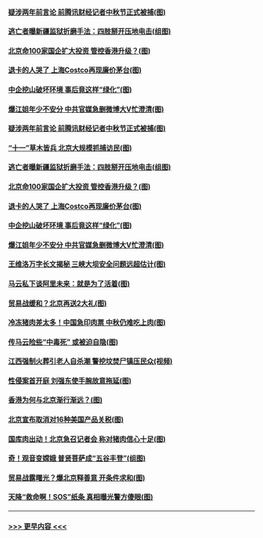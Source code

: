 #### [疑涉两年前言论 前腾讯财经记者中秋节正式被捕(图)](../pages/p1/907326.md?t=09142022) 
#### [逃亡者曝新疆监狱折磨手法：四肢掰开压地电击(组图)](../pages/p1/907293.md?t=09142022) 
#### [北京命100家国企扩大投资 管控香港升级？(图)](../pages/p1/907292.md?t=09142022) 
#### [退卡的人哭了 上海Costco再现廉价茅台(图)](../pages/p1/907260.md?t=09142022) 
#### [中企挖山破坏环境 事后竟这样“绿化”(图)](../pages/p1/907200.md?t=09142022) 
#### [爆江姐年少不安分 中共官媒急删微博大V忙澄清(图)](../pages/p1/907117.md?t=09142022) 
#### [疑涉两年前言论 前腾讯财经记者中秋节正式被捕(图)](../pages/p1/907326.md?t=09142022) 
#### [“十一”草木皆兵 北京大规模抓捕访民(图)](../pages/p1/907258.md?t=09142022) 
#### [逃亡者曝新疆监狱折磨手法：四肢掰开压地电击(组图)](../pages/p1/907293.md?t=09142022) 
#### [北京命100家国企扩大投资 管控香港升级？(图)](../pages/p1/907292.md?t=09142022) 
#### [退卡的人哭了 上海Costco再现廉价茅台(图)](../pages/p1/907260.md?t=09142022) 
#### [中企挖山破坏环境 事后竟这样“绿化”(图)](../pages/p1/907200.md?t=09142022) 
#### [爆江姐年少不安分 中共官媒急删微博大V忙澄清(图)](../pages/p1/907117.md?t=09142022) 
#### [王维洛万字长文揭秘 三峡大坝安全问题远超估计(图)](../pages/p1/907186.md?t=09142022) 
#### [马云私下谈阿里未来：就是为了活着(图)](../pages/p1/907150.md?t=09142022) 
#### [贸易战缓和？北京再送2大礼(图)](../pages/p1/907124.md?t=09142022) 
#### [冷冻猪肉差太多！中国急印肉票 中秋仍难吃上肉(图)](../pages/p1/907132.md?t=09142022) 
#### [传马云险些“中毒死” 或被迫自隐(图)](../pages/p1/907066.md?t=09142022) 
#### [江西强制火葬引老人自杀潮 警挖坟焚尸镇压民众(视频)](../pages/p1/907090.md?t=09142022) 
#### [性侵案首开庭 刘强东使手腕故意拖延(图)](../pages/p1/907057.md?t=09142022) 
#### [香港为何与北京渐行渐远？(图)](../pages/p1/907028.md?t=09142022) 
#### [北京宣布取消对16种美国产品关税(图)](../pages/p1/907031.md?t=09142022) 
#### [国库肉出动！北京急召记者会 称对猪肉信心十足(图)](../pages/p1/907009.md?t=09142022) 
#### [奇！观音变嫦娥 普贤菩萨成“五谷丰登”(组图)](../pages/p1/906949.md?t=09142022) 
#### [贸易战露曙光？爆北京释善意 开条件求和(图)](../pages/p1/906994.md?t=09142022) 
#### [天降“救命啊！SOS”纸条 真相曝光警方傻眼(图)](../pages/p1/906992.md?t=09142022) 

----
#### [ >>> 更早内容 <<< ](../indexes/p1-earlier.md)
